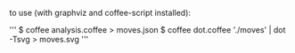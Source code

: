 to use (with graphviz and coffee-script installed):

'''
  $ coffee analysis.coffee > moves.json
  $ coffee dot.coffee './moves' | dot -Tsvg > moves.svg
'''
